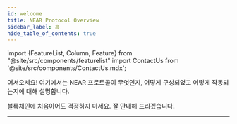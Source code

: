 ```yaml
---
id: welcome
title: NEAR Protocol Overview
sidebar_label: 홈
hide_table_of_contents: true
---
```


import {FeatureList, Column, Feature} from "@site/src/components/featurelist"
import ContactUs from '@site/src/components/ContactUs.mdx';

어서오세요! 여기에서는 NEAR 프로토콜이 무엇인지, 어떻게 구성되었고 어떻게 작동되는지에 대해 설명합니다.

블록체인에 처음이어도 걱정하지 마세요. 잘 안내해 드리겠습니다.

<FeatureList>
  <Column title="NEAR 소개">
    <Feature url="/concepts/basics/protocol" title="NEAR란 무엇인가요?" subtitle="Learn the Basics about NEAR" image="near-logo.png" />
    <Feature url="/concepts/protocol/account-id" title="이름 붙은 계정" subtitle="NEAR uses human-readable accounts" image="user.png" />
    <Feature url="/concepts/protocol/access-keys" title="다중 액세스 키" subtitle="More keys means more security" image="key.png" />
    <Feature url="/concepts/protocol/smartcontract" title="스마트 컨트랙트" subtitle="Learn about our contract technology" image="contract.png" />
  </Column>
  <Column title="네트워크">
    <Feature url="/concepts/basics/tokens" title="The NEAR Token" subtitle="Learn about the NEAR token" image="ft.png" />
    <Feature url="/concepts/protocol/transactions" title="트랜잭션" subtitle="Fast and Inexpensive" image="transaction.png" />
    <Feature url="/concepts/basics/validators" title="밸리데이터" subtitle="Learn how the network stays safe" image="validation.png" />
  </Column>
  <Column title="추가 자료">
    <Feature url="https://near.org/papers" title="논문" subtitle="Read the research that defined NEAR" image="experiment.png" />
    <Feature url="/concepts/web3/intro" title="Web2에서 Web3로" subtitle="Migrate your applications" image="near-api-js.png" />
    <Feature url="/concepts/advanced/indexers" title="블록체인 데이터 인덱싱" subtitle="Query usage information for a contract" image="blocks.png" />
  </Column>
</FeatureList>

---

<ContactUs />